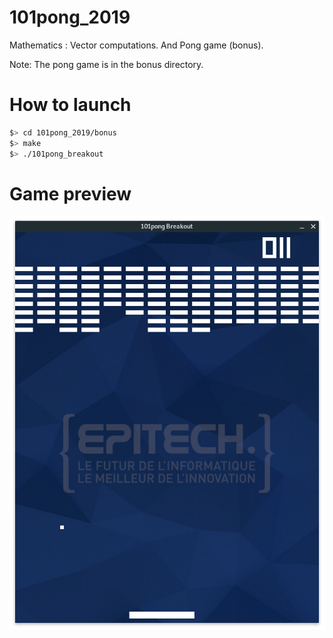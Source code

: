 # 101pong_2019
Mathematics : Vector computations. And Pong game (bonus).

Note: The pong game is in the bonus directory.

# How to launch
```bash
$> cd 101pong_2019/bonus
$> make
$> ./101pong_breakout

```
# Game preview
![game img](github_img/game.png)
